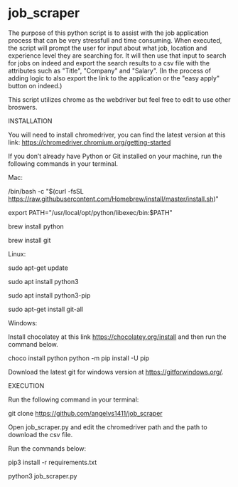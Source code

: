 # job_scraper

The purpose of this python script is to assist with the job application process that can be very stressfull and time consuming. When executed, the script will prompt the user for input about what job, location and experience level they are searching for. It will then use that input to search for jobs on indeed and export the search results to a csv file with the attributes such as "Title", "Company" and "Salary". (In the process of adding logic to also export the link to the application or the "easy apply" button on indeed.)

This script utilizes chrome as the webdriver but feel free to edit to use other broswers.

INSTALLATION

You will need to install chromedriver, you can find the latest version at this link: https://chromedriver.chromium.org/getting-started

If you don’t already have Python or Git installed on your machine, run the following commands in your terminal.

Mac:

/bin/bash -c "$(curl -fsSL https://raw.githubusercontent.com/Homebrew/install/master/install.sh)"

export PATH="/usr/local/opt/python/libexec/bin:$PATH"

brew install python

brew install git

Linux:

sudo apt-get update

sudo apt install python3

sudo apt install python3-pip

sudo apt-get install git-all

Windows:

Install chocolatey at this link https://chocolatey.org/install and then run the command below.

choco install python python -m pip install -U pip

Download the latest git for windows version at https://gitforwindows.org/.

EXECUTION

Run the following command in your terminal:

git clone https://github.com/angelvs1411/job_scraper

Open job_scraper.py and edit the chromedriver path and the path to download the csv file.

Run the commands below:

pip3 install -r requirements.txt

python3 job_scraper.py











